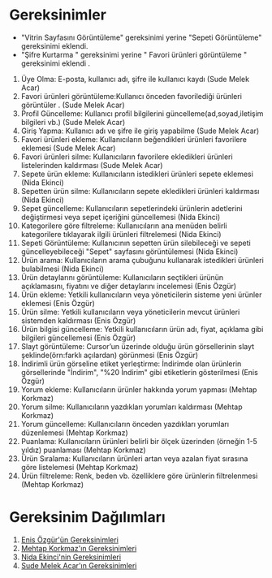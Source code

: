 # Gereksinimler

- "Vitrin Sayfasını Görüntüleme" gereksinimi yerine "Sepeti Görüntüleme" gereksinimi eklendi.
- "Şifre Kurtarma " gereksinimi yerine " Favori ürünleri görüntüleme " gereksinimi eklendi .
1. Üye Olma: E-posta, kullanıcı adı, şifre ile kullanıcı kaydı (Sude Melek Acar)
2. Favori ürünleri görüntüleme:Kullanıcı önceden  favorilediği ürünleri görüntüler . (Sude Melek Acar)
3. Profil Güncelleme: Kullanıcı profil bilgilerini güncelleme(ad,soyad,iletişim bilgileri vb.) (Sude Melek Acar)
4. Giriş Yapma: Kullanıcı adı ve şifre ile giriş yapabilme (Sude Melek Acar)
5. Favori ürünleri ekleme: Kullanıcıların beğendikleri ürünleri favorilere eklemesi (Sude Melek Acar)
6. Favori ürünleri silme: Kullanıcıların favorilere ekledikleri ürünleri listelerinden kaldırması (Sude Melek Acar)
7. Sepete ürün ekleme: Kullanıcıların istedikleri ürünleri sepete eklemesi (Nida Ekinci)
8. Sepetten ürün silme: Kullanıcıların sepete ekledikleri ürünleri kaldırması (Nida Ekinci)
9. Sepet güncelleme: Kullanıcıların sepetlerindeki ürünlerin adetlerini değiştirmesi veya sepet içeriğini güncellemesi (Nida Ekinci)
10. Kategorilere göre filtreleme: Kullanıcıların ana menüden belirli kategorilere tıklayarak ilgili ürünleri filtrelemesi (Nida Ekinci)
11. Sepeti Görüntüleme: Kullanıcının sepetten ürün silebileceği ve sepeti güncelleyebileceği "Sepet" sayfasını görüntülemesi (Nida Ekinci)
12. Ürün arama: Kullanıcıların arama çubuğunu kullanarak istedikleri ürünleri bulabilmesi (Nida Ekinci)
13. Ürün detaylarını görüntüleme: Kullanıcıların seçtikleri ürünün açıklamasını, fiyatını ve diğer detaylarını incelemesi (Enis Özgür)
14. Ürün ekleme: Yetkili kullanıcıların veya yöneticilerin sisteme yeni ürünler eklemesi (Enis Özgür)
15. Ürün silme: Yetkili kullanıcıların veya yöneticilerin mevcut ürünleri sistemden kaldırması (Enis Özgür)
16. Ürün bilgisi güncelleme: Yetkili kullanıcıların ürün adı, fiyat, açıklama gibi bilgileri güncellemesi (Enis Özgür)
17. Slayt görüntüleme: Cursor’un üzerinde olduğu ürün görsellerinin slayt şeklinde(örn:farklı açılardan) görünmesi (Enis Özgür)
18. İndirimli ürün görseline etiket yerleştirme: İndirimde olan ürünlerin görsellerinde "İndirim", "%20 İndirim" gibi etiketlerin gösterilmesi (Enis Özgür)
19. Yorum ekleme: Kullanıcıların ürünler hakkında yorum yapması (Mehtap Korkmaz)
20. Yorum silme: Kullanıcıların yazdıkları yorumları kaldırması (Mehtap Korkmaz)
21. Yorum güncelleme: Kullanıcıların önceden yazdıkları yorumları düzenlemesi (Mehtap Korkmaz)
22. Puanlama: Kullanıcıların ürünleri belirli bir ölçek üzerinden (örneğin 1-5 yıldız) puanlaması (Mehtap Korkmaz)
23. Ürün Sıralama: Kullanıcıların ürünleri artan veya azalan fiyat sırasına göre listelemesi (Mehtap Korkmaz)
24. Ürün filtreleme: Renk, beden vb. özelliklere göre ürünlerin filtrelenmesi (Mehtap Korkmaz)


# Gereksinim Dağılımları
1. [Enis Özgür'ün Gereksinimleri](Enis-Özgür-Gereksinimler.md)
2. [Mehtap Korkmaz'ın Gereksinimleri](Mehtap-Korkmaz-Gereksinimler.md)
3. [Nida Ekinci'nin Gereksinimleri](Nida-Ekinci-Gereksinimler.md)
4. [Sude Melek Acar'ın Gereksinimleri](Sude-Melek-Acar-Gereksinimler.md)
